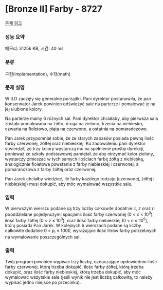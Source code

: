 # [Bronze II] Farby - 8727 

[문제 링크](https://www.acmicpc.net/problem/8727) 

### 성능 요약

메모리: 31256 KB, 시간: 40 ms

### 분류

구현(implementation), 수학(math)

### 문제 설명

<p>W ILO zaczęły się generalne porządki. Pani dyrektor postanowiła, że pan konserwator Jarek powinien odświeżyć sale na parterze i pomalować je na jej ulubione kolory.</p>

<p>Na parterze mamy 6 różnych sal. Pani dyrektor chciałaby, aby pierwsza sala została pomalowana na żółto, druga na zielono, trzecia na niebiesko, czwarta na fioletowo, piąta na czerwono, a ostatnia na pomarańczowo.</p>

<p>Pan Jarek przypomniał sobie, że ze starych zapasów posiada pewną ilość farby czerwonej, żółtej oraz niebieskiej. Ku zadowoleniu pani dyrektor stwierdził, że trzy kolory wystarczą mu na spełnienie prośby dyrekcji, ponieważ ze szkoły podstawowej pamiętał, że aby otrzymać kolor zielony, wystarczy zmieszać w tych samych ilościach farbę żółtą z niebieską, analogicznie fioletowa powstanie z farby niebieskiej i czerwonej, a pomarańczowa z farby żółtej oraz czerwonej.</p>

<p>Pan Jarek chciałby wiedzieć, ile farby każdego rodzaju (czerwonej, żółtej i niebieskiej) musi dokupić, aby móc wymalować wszystkie sale.</p>

### 입력 

 <p>W pierwszym wierszu podane są trzy liczby całkowite dodatnie <em>c</em>, <em>z</em> oraz <em>n</em> pooddzielane pojedynczymi spacjami: ilość farby czerwonej (0 < <em>c</em> < 10<sup>9</sup>), ilość farby żółtej (0 < <em>z</em> ≤ 10<sup>9</sup>), oraz ilość farby niebieskiej (0 < <em>n</em> ≤ 10<sup>9</sup>), którą posiada Pan Jarek. W kolejnych 6 wierszach podane są liczby całkowite dodatnie 0 < <em>p<sub>i</sub></em> ≤ 1000, wyrażające ilość litrów farby potrzebnych na wymalowanie poszczególnych sal.</p>

### 출력 

 <p>Twój program powinien wypisać trzy liczby, oznaczające opdowiednio ilośc farby czerwonej, którą trzeba dokupić, ilośc farby żółtej, którą trzeba dokupić, oraz ilość farby niebieskiej, którą trzeba dokupić, aby móc wymalować wszytskie sale (jeśli wynik nie jest liczbą całkowitą, to należy wypisać jedno miejsce po przecinku).</p>

